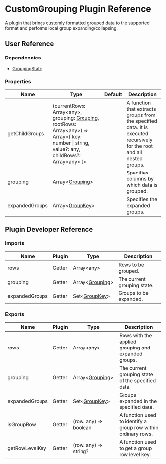 # CustomGrouping Plugin Reference

A plugin that brings customly formatted grouped data to the supported format and performs local group expanding/collapsing.

## User Reference

### Dependencies

- [GroupingState](grouping-state.md)

### Properties

Name | Type | Default | Description
-----|------|---------|------------
getChildGroups | (currentRows: Array&lt;any&gt;, grouping: [Grouping](grouping-state.md#grouping), rootRows: Array&lt;any&gt;) => Array&lt;{ key: number &#124; string, value?: any, childRows?: Array&lt;any&gt; }&gt; | | A function that extracts groups from the specified data. It is executed recursively for the root and all nested groups.
grouping | Array&lt;[Grouping](grouping-state.md#grouping)&gt; | | Specifies columns by which data is grouped.
expandedGroups | Array&lt;[GroupKey](grouping-state.md#group-key)&gt; | | Specifies the expanded groups.

## Plugin Developer Reference

### Imports

Name | Plugin | Type | Description
-----|--------|------|------------
rows | Getter | Array&lt;any&gt; | Rows to be grouped.
grouping | Getter | Array&lt;[Grouping](grouping-state.md#grouping)&gt; | The current grouping state.
expandedGroups | Getter | Set&lt;[GroupKey](grouping-state.md#group-key)&gt; | Groups to be expanded.

### Exports

Name | Plugin | Type | Description
-----|--------|------|------------
rows | Getter | Array&lt;any&gt; | Rows with the applied grouping and expanded groups.
grouping | Getter | Array&lt;[Grouping](grouping-state.md#grouping)&gt; | The current grouping state of the specified data.
expandedGroups | Getter | Set&lt;[GroupKey](grouping-state.md#group-key)&gt; | Groups expanded in the specified data.
isGroupRow | Getter | (row: any) => boolean | A function used to identify a group row within ordinary rows.
getRowLevelKey | Getter | (row: any) => string? | A function used to get a group row level key.
